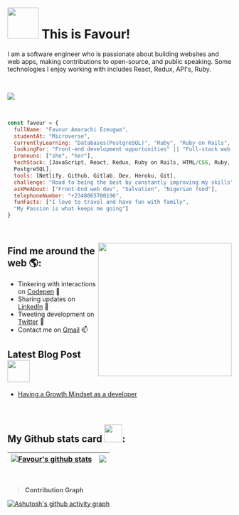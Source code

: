 # <img src="https://media.giphy.com/media/26Fxy3Iz1ari8oytO/giphy.gif" width="70"> This is Favour!</h2>
<!-- 🏾‍💻 -->

I am a software engineer who is passionate about building websites and web apps, making contributions to open-source, and public speaking. Some technologies I enjoy working with includes React, Redux, API's, Ruby.

<br/>

![](https://komarev.com/ghpvc/?username=Favourezeugwa&style=plastic&color=red&label=PROFILE+VIEWS)

<br/>

```javascript
const favour = {
  fullName: "Favour Amarachi Ezeugwa",
  studentAt: "Microverse",
  currentlyLearning: "Databases(PostgreSQL)", "Ruby", "Ruby on Rails",
  lookingFor: "Front-end development opportunities" || "Full-stack web developement",
  pronouns: ["she", "her"],
  techStack: [JavaScript, React, Redux, Ruby on Rails, HTML/CSS, Ruby, Bootstrap, 
  PostgreSQL],
  tools: [Netlify, Github, Gitlab, Dev, Heroku, Git],
  challenge: "Road to being the best by constantly improving my skills",
  askMeAbout: ["Front-End web dev", "Salvation", "Nigerian food"],
  telephoneNumber: "+2348065780196",
  funFacts: ["I love to travel and have fun with family", 
  "My Passion is what keeps me going"]
}
```

<br/>

### <img align='right' src="https://media.giphy.com/media/dWxO36Jzd6bTSt5dIY/giphy.gif" width="300">
## Find me around the web 🌎: <a href="https://github.com/Favourezeugwa"></a>
- Tinkering with interactions on <a href="https://codepen.io/favourezeugwa"> Codepen</a> 🏓
- Sharing updates on <a href="https://www.linkedin.com/in/favour-amarachi-ezeugwa-a5bb31149/">LinkedIn</a> 💼
- Tweeting development on <a href="https://twitter.com/Favour_ezeugwa">Twitter</a> 
- Contact me on <a href="favourezeugwa@gmail.com/">Gmail</a> 📫
## Latest Blog Post <img src="https://media.giphy.com/media/cKPse5DZaptID3YAMK/giphy.gif" width="50">
- [Having a Growth Mindset as a developer](https://dev.to/favourezeugwa/having-a-growth-mindset-as-a-developer-5255)


<br/>

## My Github stats card <img src="https://media.giphy.com/media/THICzXhqZItpoFX7aD/giphy.gif" width="40">:
| <a href="https://github.com/Favourezeugwa/github-readme-stats"> <img align="center" src="https://github-readme-stats.vercel.app/api?username=Favourezeugwa&count_private=true&show_icons=true&include_all_commits=true&theme=moltack&border_radius=10" alt="Favour's github stats" /></a> | <a href="https://github.com/Favourezeugwa/github-readme-stats"><img align="center" src="https://github-readme-stats.vercel.app/api/top-langs/?username=Favourezeugwa&layout=compact&theme=moltack&border_radius=10&card_width=280" /></a> | 
| ------------- | ------------- |

<br/>

> **Contribution Graph**

[![Ashutosh's github activity graph](https://activity-graph.herokuapp.com/graph?username=Favourezeugwa&theme=one-dark)](https://github.com/ashutosh00710/github-readme-activity-graph)

